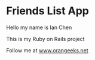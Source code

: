 # Friends List App

Hello my name is Ian Chen

This is my Ruby on Rails project

Follow me at www.orangeeks.net
